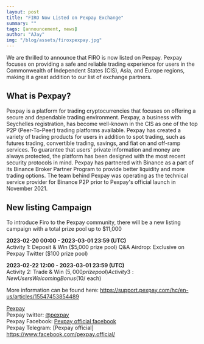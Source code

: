 ```yaml
---
layout: post
title: "FIRO Now Listed on Pexpay Exchange"
summary: ""
tags: [announcement, news]
author: "AJay"
img: "/blog/assets/firoxpexpay.jpg"
---
```


We are thrilled to announce that FIRO is now listed on Pexpay. Pexpay focuses on providing a safe and reliable trading experience for users in the Commonwealth of Independent States (CIS), Asia, and Europe regions, making it a great addition to our list of exchange partners.

## What is Pexpay?

Pexpay is a platform for trading cryptocurrencies that focuses on offering a secure and dependable trading environment. Pexpay, a business with Seychelles registration, has become well-known in the CIS as one of the top P2P (Peer-To-Peer) trading platforms available. Pexpay has created a variety of trading products for users in addition to spot trading, such as futures trading, convertible trading, savings, and fiat on and off-ramp services. To guarantee that users' private information and money are always protected, the platform has been designed with the most recent security protocols in mind.
Pexpay has partnered with Binance as a part of its Binance Broker Partner Program to provide better liquidity and more trading options. The team behind Pexpay was operating as the technical service provider for Binance P2P prior to Pexpay's official launch in November 2021.

## New listing Campaign

To introduce Firo to the Pexpay community, there will be a new listing campaign with a total prize pool up to $11,000

**2023-02-20 00:00 - 2023-03-01 23:59 (UTC)**  
Activity 1: Deposit & Win ($5,000 prize pool)  
Q&A Airdrop: Exclusive on Pexpay Twitter ($100 prize pool)  

**2023-02-22 12:00 - 2023-03-01 23:59 (UTC)**  
Activity 2: Trade & Win ($5,000 prize pool)  
Activity 3: New Users Welcoming Bonus ($10/ each)  

More information can be found here:  https://support.pexpay.com/hc/en-us/articles/15547453854489

[Pexpay](https://accounts.pexpay.com/en/register?ref=13270340)  
Pexpay twitter: [@pexpay](https://twitter.com/Pexpay_official)  
Pexpay Facebook: [Pexpay official facebook](https://www.facebook.com/pexpay.official/)  
Pexpay Telegram: [Pexpay official] https://www.facebook.com/pexpay.official/  
